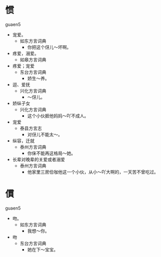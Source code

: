 
















# 惯
guaen5
+ 宠爱。
  * 如东方言词典
    - 你把这个伢儿～坏啊。
+ 疼爱，溺爱。
  * 如皋方言词典
+ 疼爱；宠爱
  * 东台方言词典
    - 娇生～养。
+ 逗、爱抚
  * 兴化方言词典
    - ～伢儿。
+ 娇纵子女
  * 兴化方言词典
    - 这个小伙捱他妈妈～吖不成人。
+ 宠爱
  * 泰县方言志
    - 对伢儿不能太～。
+ 纵容，迁就
  * 泰州方言词典
    - 你俫不能再这格局～她。
+ 长辈对晚辈的关爱或者溺爱
  * 泰州方言词典
    - 他家里三房佮咖他这一个小伙，从小～吖大啊的，一天苦不曾吃过。

# 𠍿
guaen5
+ 吻。
  * 如东方言词典
    - 我想～你。
+ 吻
  * 东台方言词典
    - 她在下～宝宝。
